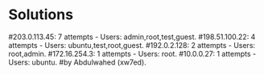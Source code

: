# Solutions
#203.0.113.45: 7 attempts - Users: admin,root,test,guest.
#198.51.100.22: 4 attempts - Users: ubuntu,test,root,guest.
#192.0.2.128: 2 attempts - Users: root,admin.
#172.16.254.3: 1 attempts - Users: root.
#10.0.0.27: 1 attempts - Users: ubuntu.
#by Abdulwahed (xw7ed).